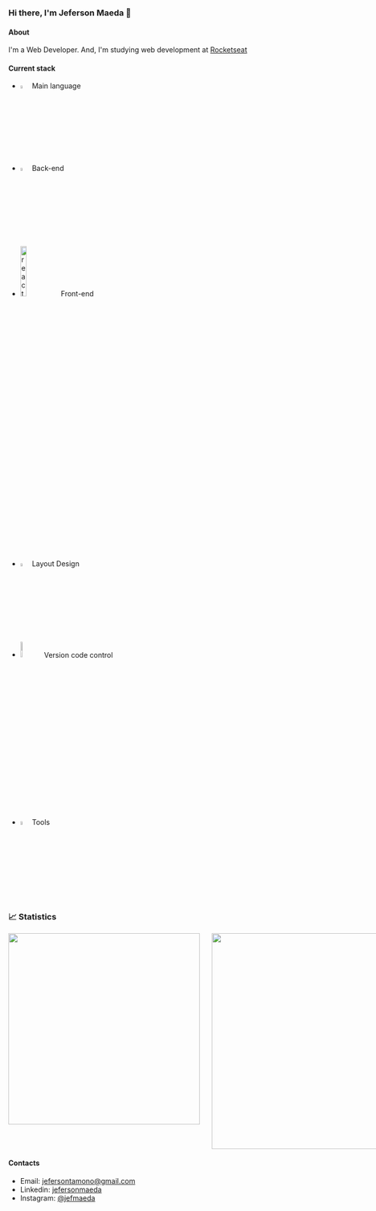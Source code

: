 ### Hi there, I'm Jeferson Maeda 👋

#### About
I'm a Web Developer. And, I'm studying web development at [Rocketseat](https://rocketseat.com.br)

#### Current stack
- <img width="4%" src="https://skillicons.dev/icons?i=js&theme=light" alt="JavaScript" />  Main language
- <img width="4%" src="https://skillicons.dev/icons?i=nodejs&theme=light" alt="Nodejs" /> Back-end
- <img width="16%" src="https://skillicons.dev/icons?i=react,html,css,js&theme=light" alt="react,html,css,js" /> Front-end
- <img width="4%" src="https://skillicons.dev/icons?i=figma&theme=light" alt="figma" /> Layout Design
- <img width="9%" src="https://skillicons.dev/icons?i=git,github&theme=light" alt="git,github" /> Version code control
- <img width="4%" src="https://skillicons.dev/icons?i=vscode&theme=light" alt="vscode" /> Tools

### 📈 Statistics
  <div style="display: flex; gap: 24px;">
    <img width="381" src="https://github-readme-stats.vercel.app/api/top-langs/?username=jefmaeda&layout=compact&langs_count=8&theme=tokyonight" />
    <img width="430" src="https://github-readme-stats.vercel.app/api?username=jefmaeda&show_icons=true&theme=radical" />
  </div>


#### Contacts
- Email: jefersontamono@gmail.com
- Linkedin: [jefersonmaeda](https://www.linkedin.com/in/jefersonmaeda/)
- Instagram: [@jefmaeda](https://www.instagram.com/jefmaeda/)
